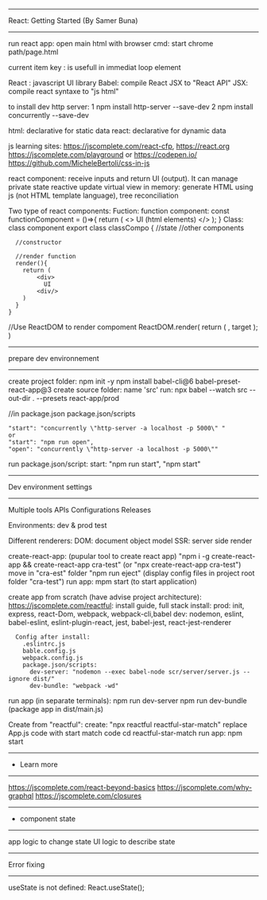 **************************************************************************************************
React: Getting Started (By Samer Buna)
**************************************************************************************************
run react app:
  open main html with browser cmd:
   start chrome path/page.html

current item key : is usefull in immediat loop element

React : javascript UI library
Babel: compile React JSX to "React API" 
JSX: compile react syntaxe to "js html" 

to install dev http server:
1  npm install http-server --save-dev
2  npm install concurrently --save-dev

html: declarative for static data
react: declarative for dynamic data

js learning sites: 
https://jscomplete.com/react-cfp, 
https://react.org
https://jscomplete.com/playground or https://codepen.io/
https://github.com/MicheleBertoli/css-in-js

react component: 
    receive inputs and return UI (output). It can manage private state
    reactive update
    virtual view in memory: generate HTML using js (not HTML template language), tree reconciliation

Two type of react components: 
 Fuction:
    function component:
      const functionComponent = ()=>{
        return (
          <>
             UI (html elements)
          </>
        ); 
      }
 Class:
  class component 
    export class classCompo {
      //state
      //other components

      //constructor

      //render function
      render(){
        return (
            <div>
              UI
            <div/>       
        )
      }
    }

//Use ReactDOM to render compoment
ReactDOM.render(
  return (
    </component>,
    target
  );
)

***************************************
prepare dev environnement
***************************************
  create project folder: 
  npm init -y
  npm install babel-cli@6 babel-preset-react-app@3
  create source folder: name 'src'
  run: npx babel --watch src --out-dir . --presets react-app/prod 

//in package.json
package.json/scripts

    "start": "concurrently \"http-server -a localhost -p 5000\" "
    or
    "start": "npm run open",
    "open": "concurrently \"http-server -a localhost -p 5000\""

run package.json/script: 
  start: "npm run start", "npm start"

***************************
Dev environment settings
***************************
Multiple tools
  APIs
  Configurations
  Releases

Environments: 
  dev & prod
  test

Different renderers:
  DOM: document object model
  SSR: server side render

create-react-app: (pupular tool to create react app)
  "npm i -g create-react-app && create-react-app cra-test" (or "npx create-react-app cra-test") 
  move in "cra-est" folder
  "npm run eject" (display config files in project root folder "cra-test")
  run app: mpm start (to start application) 

create app from scratch (have advise project architecture):
  https://jscomplete.com/reactful:
    install guide, 
      full stack install: 
        prod: init, express, react-Dom, webpack, webpack-cli,babel
        dev: nodemon, eslint, babel-eslint, eslint-plugin-react, jest, babel-jest, react-jest-renderer

      Config after install:
        .eslintrc.js
        bable.config.js
        webpack.config.js
        package.json/scripts:
          dev-server: "nodemon --exec babel-node scr/server/server.js --ignore dist/"
          dev-bundle: "webpack -wd"

  run app (in separate terminals):
    npm run dev-server
    npm run dev-bundle (package app in dist/main.js)

Create from "reactful":
  create: "npx reactful reactful-star-match"
  replace App.js code with start match code
  cd reactful-star-match
  run app: npm start

******************************
* Learn more
*******************************
https://jscomplete.com/react-beyond-basics
https://jscomplete.com/why-graphql
https://jscomplete.com/closures

*****************************
* component state
*****************************
app logic to change state
UI logic to describe state

******************************
Error fixing
******************************
useState is not defined: React.useState();